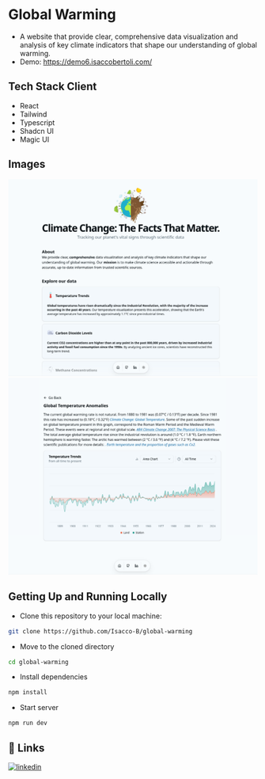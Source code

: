 # Global Warming

- A website that provide clear, comprehensive data visualization and analysis of key climate indicators that shape our understanding of global warming.
- Demo: https://demo6.isaccobertoli.com/


## Tech Stack Client

- React
- Tailwind
- Typescript
- Shadcn UI
- Magic UI


## Images

<div>
    <img src="./gitAssets/home.png">
    <img src="./gitAssets/chart.png">
</div>


## Getting Up and Running Locally

- Clone this repository to your local machine:

```bash
git clone https://github.com/Isacco-B/global-warming
```

- Move to the cloned directory

```bash
cd global-warming
```

- Install dependencies

```bash
npm install
```

- Start server

```bash
npm run dev
```

## 🔗 Links

[![linkedin](https://img.shields.io/badge/linkedin-0A66C2?style=for-the-badge&logo=linkedin&logoColor=white)](https://www.linkedin.com/in/isacco-bertoli-10aa16252/)
